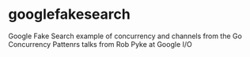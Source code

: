 # googlefakesearch
Google Fake Search example of concurrency and channels from the Go Concurrency Pattenrs talks from Rob Pyke at Google I/O
